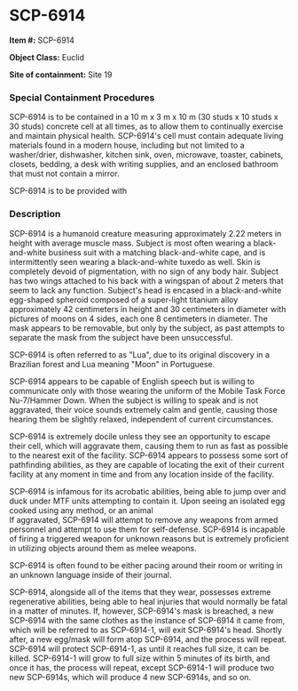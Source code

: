 # SCP-6914
**Item #:** SCP-6914

**Object Class:** Euclid

**Site of containment:** Site 19

### Special Containment Procedures
SCP-6914 is to be contained in a 10 m x 3 m x 10 m (30 studs x 10 studs x 30 studs) concrete cell at all times, as to allow them to continually exercise and maintain physical health. SCP-6914's cell must contain adequate living materials found in a modern house, including but not limited to a washer/drier, dishwasher, kitchen sink, oven, microwave, toaster, cabinets, closets, bedding, a desk with writing supplies, and an enclosed bathroom that must not contain a mirror.

SCP-6914 is to be provided with

### Description
SCP-6914 is a humanoid creature measuring approximately 2.22 meters in height with average muscle mass. Subject is most often wearing a black-and-white business suit with a matching black-and-white cape, and is intermittently seen wearing a black-and-white tuxedo as well. Skin is completely devoid of pigmentation, with no sign of any body hair. Subject has two wings attached to his back with a wingspan of about 2 meters that seem to lack any function. Subject's head is encased in a black-and-white egg-shaped spheroid composed of a super-light titanium alloy approximately 42 centimeters in height and 30 centimeters in diameter with pictures of moons on 4 sides, each one 8 centimeters in diameter. The mask appears to be removable, but only by the subject, as past attempts to separate the mask from the subject have been unsuccessful. 

SCP-6914 is often referred to as "Lua", due to its original discovery in a Brazilian forest and Lua meaning "Moon" in Portuguese.

SCP-6914 appears to be capable of English speech but is willing to communicate only with those wearing the uniform of the Mobile Task Force Nu-7/Hammer Down. When the subject is willing to speak and is not aggravated, their voice sounds extremely calm and gentle, causing those hearing them be slightly relaxed, independent of current circumstances.

SCP-6914 is extremely docile unless they see an opportunity to escape their cell, which will aggravate them, causing them to run as fast as possible to the nearest exit of the facility. SCP-6914 appears to possess some sort of pathfinding abilities, as they are capable of locating the exit of their current facility at any moment in time and from any location inside of the facility.

SCP-6914 is infamous for its acrobatic abilities, being able to jump over and duck under MTF units attempting to contain it. Upon seeing an isolated egg cooked using any method, or an animal   
If aggravated, SCP-6914 will attempt to remove any weapons from armed personnel and attempt to use them for self-defense. SCP-6914 is incapable of firing a triggered weapon for unknown reasons but is extremely proficient in utilizing objects around them as melee weapons.

SCP-6914 is often found to be either pacing around their room or writing in an unknown language inside of their journal.

SCP-6914, alongside all of the items that they wear, possesses extreme regenerative abilities, being able to heal injuries that would normally be fatal in a matter of minutes. If, however, SCP-6914's mask is breached, a new SCP-6914 with the same clothes as the instance of SCP-6914 it came from, which will be referred to as SCP-6914-1, will exit SCP-6914's head. Shortly after, a new egg/mask will form atop SCP-6914, and the process will repeat. SCP-6914 will protect SCP-6914-1, as until it reaches full size, it can be killed. SCP-6914-1 will grow to full size within 5 minutes of its birth, and once it has, the process will repeat, except SCP-6914-1 will produce two new SCP-6914s, which will produce 4 new SCP-6914s, and so on.